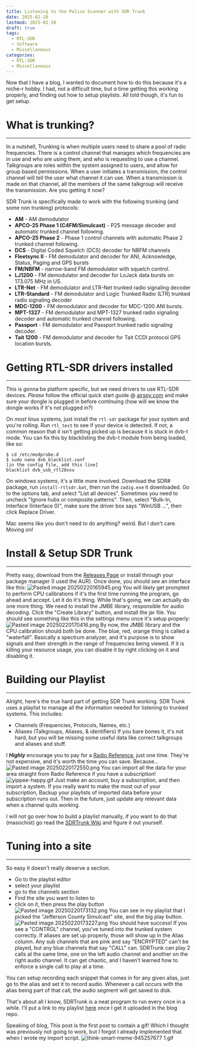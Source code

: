 ```yaml
---
title: Listening to the Police Scanner with SDR Trunk
date: 2025-02-20
lastmod: 2025-02-20
draft: true
tags:
  - RTL-SDR
  - Software
  - Miscellaneous
categories:
  - RTL-SDR
  - Miscellaneous
---
```

Now that I have a blog, I wanted to document how to do this because it's a niche-r hobby. I had, not a difficult time, but *a* time getting this working properly, and finding out how to setup playlists. All told though, it's fun to get setup.
# What is trunking?
***
In a nutshell, Trunking is when multiple users need to share a pool of radio frequencies. There is a control channel that manages which frequencies are in use and who are using them, and who is requesting to use a channel. Talkgroups are roles within the system assigned to users, and allow for group based permissions. When a user initiates a transmission, the control channel will tell the user what channel it can use. When a transmission is made on that channel, all the members of the same talkgroup will receive the transmission. Are you getting it now?

SDR Trunk is specifically made to work with the following trunking (and some non trunking) protocols:
- **AM** - AM demodulator
- **APCO-25 Phase 1 (C4FM/Simulcast)** - P25 message decoder and automatic trunked channel following.
- **APCO-25 Phase 2** - Phase 1 control channels with automatic Phase 2 trunked channel following.
- **DCS** - Digital Coded Squelch (DCS) decoder for NBFM channels
- **Fleetsync II** - FM demodulator and decoder for ANI, Acknowledge, Status, Paging and GPS bursts
- **FM/NBFM** - narrow-band FM demodulator with squelch control.
- **LJ1200** - FM demodulator and decoder for LoJack data bursts on 173.075 MHz in US.
- **LTR-Net** - FM demodulator and LTR-Net trunked radio signaling decoder
- **LTR-Standard** - FM demodulator and Logic Trunked Radio (LTR) trunked radio signaling decoder
- **MDC-1200** - FM demodulator and decoder for MDC-1200 ANI bursts.
- **MPT-1327** - FM demodulator and MPT-1327 trunked radio signaling decoder and automatic trunked channel following.
- **Passport** - FM demodulator and Passport trunked radio signaling decoder.
- **Tait 1200** - FM demodulator and decoder for Tait CCDI protocol GPS location bursts.

# Getting RTL-SDR drivers installed
***
This is gonna be platform specific, but we need drivers to use RTL-SDR devices. *Please* follow the official quick start guide @ [airspy.com](https://www.rtl-sdr.com/tag/install-guide/) and make sure your dongle is plugged in before continuing (how will we know the dongle works if it's not plugged in?)

On *most* linux systems, just install the `rtl-sdr` package for your system and you're rolling. Run `rtl_test` to see if your device is detected. If not, a common reason that it isn't getting picked up is because it is stuck in dvb-t mode. You can fix this by blacklisting the dvb-t module from being loaded, like so:
```shell
$ cd /etc/modprobe.d
$ sudo nano dvb_blacklist.conf
[in the config file, add this line]
blacklist dvb_usb_rtl28xxu
```

On windows systems, it's a little more involved. Download the SDR# package, run `install-rtlsdr.bat`, then run the `zadig.exe` it downloaded. Go to the options tab, and select "List all devices". Sometimes you need to uncheck "Ignore hubs or composite patterns". Then, select "Bulk-In, Interface (Interface 0)", make sure the driver box says "WinUSB ...", then click Replace Driver.

Mac seems like you don't need to do anything? weird. But I don't care. Moving on!

# Install & Setup SDR Trunk
***
Pretty easy, download from the [Releases Page](https://github.com/DSheirer/sdrtrunk/releases/latest) or install through your package manager (I used the AUR). Once done, you should see an interface like this:
![Pasted image 20250220165945.png](/attachments/Pasted%20image%2020250220165945.png)
You will likely get prompted to perform CPU calibrations if it's the first time running the program, go ahead and accept. Let it do it's thing.
While that's going, we can actually do one more thing. We need to install the JMBE library, responsible for audio decoding. Click the "Create Library" button, and install the jar file. You should see something like this in the settings menu once it's setup properly:
![Pasted image 20250220170416.png](/attachments/Pasted%20image%2020250220170416.png)
By now, the JMBE library and the CPU calibration should both be done. The blue, red, orange thing is called a "waterfall". Basically a spectrum analyzer, and it's purpose is to show signals and their strength in the range of frequencies being viewed. If it is killing your resource usage, you can disable it by right clicking on it and disabling it.

# Building our Playlist
***
Alright, here's the true hard part of getting SDR Trunk working. SDR Trunk uses a playlist to manage all the information needed for listening to trunked systems. This includes:
- Channels (Frequencies, Protocols, Names, etc.)
- Aliases (Talkgroups, Aliases, & identifiers)
If you bare bones it, it's not hard, but you will be missing some useful data like correct talkgroups and aliases and stuff. 

I ***Highly*** encourage you to pay for a [Radio Reference](https://www.radioreference.com/), just one time. They're not expensive, and it's worth the time you can save. Because...
![Pasted image 20250220172550.png](/attachments/Pasted%20image%2020250220172550.png)
You can import all the data for your area straight from Radio Reference if you have a subscription!
![yippee-happy.gif](/attachments/yippee-happy.gif)
Just make an account, buy a subscription, and then import a system. If you really want to make the most out of your subscription, Backup your playlists of imported data before your subscription runs out. Then in the future, just update any relevant data when a channel quits working.

I will not go over how to build a playlist manually, if you want to do that (masochist) go read the [SDRTrunk Wiki](https://github.com/DSheirer/sdrtrunk/wiki) and figure it out yourself.

# Tuning into a site
***
So easy it doesn't really deserve a section.
- Go to the playlist editor
- select your playlist
- go to the channels section
- Find the site you want to listen to
- click on it, then press the play button
![Pasted image 20250220173132.png](/attachments/Pasted%20image%2020250220173132.png)
You can see in my playlist that I picked the "Jefferson County Simulcast" site, and the big play button. 
![Pasted image 20250220173227.png](/attachments/Pasted%20image%2020250220173227.png)
You should have success! If you see a "CONTROL" channel, you've tuned into the trunked system correctly. If aliases are set up properly, those will show up in the Alias column. 
Any sub channels that are pink and say "ENCRYPTED" can't be played, but any blue channels that say "CALL" can. SDRTrunk can play 2 calls at the same time, one on the left audio channel and another on the right audio channel. It can get chaotic, and I haven't learned how to enforce a single call to play at a time.

You can setup recording each snippet that comes in for any given alias, just go to the alias and set it to record audio. Whenever a call occurs with the alias being part of that call, the audio segment will get saved to disk.

That's about all I know, SDRTrunk is a neat program to run every once in a while. I'll put a link to my playlist [here]() once I get it uploaded in the blog repo.

Speaking of blog, This post is the first post to contain a gif! Which I thought was previously not going to work, but I forgot I already implemented that when I wrote my import script.
![think-smart-meme-945257677 1.gif](/attachments/think-smart-meme-945257677%201.gif)